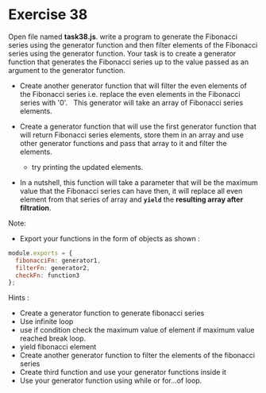 # Exercise 38

Open file named **task38.js**. write a program to generate the Fibonacci series using the generator function and then filter elements of the Fibonacci series using the generator function.
Your task is to create a generator function that generates the Fibonacci series up to the value passed as an argument to the generator function.

- Create another generator function that will filter the even elements of the Fibonacci series i.e. replace the even elements in the Fibonacci series with '0'.
  This generator will take an array of Fibonacci series elements.

- Create a generator function that will use the first generator function that will return Fibonacci series elements, store them in an array and use other generator functions and pass that array to it and filter the elements.
  - try printing the updated elements.
- In a nutshell, this function will take a parameter that will be the maximum value that the Fibonacci series can have then, it will replace all even element from that series of array and **`yield`** the **resulting array after filtration**.

Note:

- Export your functions in the form of objects as shown :

```js
module.exports = {
  fibonacciFn: generator1,
  filterFn: generator2,
  checkFn: function3
};
```

Hints :

- Create a generator function to generate fibonacci series
- Use infinite loop
- use if condition check the maximum value of element if maximum value reached break loop.
- yield fibonacci element
- Create another generator function to filter the elements of the fibonacci series
- Create third function and use your generator functions inside it
- Use your generator function using while or for...of loop.
